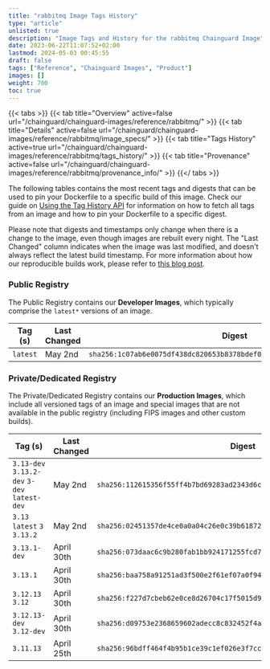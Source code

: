 ```yaml
---
title: "rabbitmq Image Tags History"
type: "article"
unlisted: true
description: "Image Tags and History for the rabbitmq Chainguard Image"
date: 2023-06-22T11:07:52+02:00
lastmod: 2024-05-03 00:45:55
draft: false
tags: ["Reference", "Chainguard Images", "Product"]
images: []
weight: 700
toc: true
---
```


{{< tabs >}}
{{< tab title="Overview" active=false url="/chainguard/chainguard-images/reference/rabbitmq/" >}}
{{< tab title="Details" active=false url="/chainguard/chainguard-images/reference/rabbitmq/image_specs/" >}}
{{< tab title="Tags History" active=true url="/chainguard/chainguard-images/reference/rabbitmq/tags_history/" >}}
{{< tab title="Provenance" active=false url="/chainguard/chainguard-images/reference/rabbitmq/provenance_info/" >}}
{{</ tabs >}}

The following tables contains the most recent tags and digests that can be used to pin your Dockerfile to a specific build of this image. Check our guide on [Using the Tag History API](/chainguard/chainguard-images/using-the-tag-history-api/) for information on how to fetch all tags from an image and how to pin your Dockerfile to a specific digest.

Please note that digests and timestamps only change when there is a change to the image, even though images are rebuilt every night. The "Last Changed" column indicates when the image was last modified, and doesn't always reflect the latest build timestamp. For more information about how our reproducible builds work, please refer to [this blog post](https://www.chainguard.dev/unchained/reproducing-chainguards-reproducible-image-builds).

### Public Registry
The Public Registry contains our **Developer Images**, which typically comprise the `latest*` versions of an image.

| Tag (s)   | Last Changed | Digest                                                                    |
|-----------|--------------|---------------------------------------------------------------------------|
|  `latest` | May 2nd      | `sha256:1c07ab6e0075df438dc820653b8378bdef0065d219839b19b24dd42a645432b3` |


### Private/Dedicated Registry
The Private/Dedicated Registry contains our **Production Images**, which include all versioned tags of an image and special images that are not available in the public registry (including FIPS images and other custom builds).

| Tag (s)                                       | Last Changed | Digest                                                                    |
|-----------------------------------------------|--------------|---------------------------------------------------------------------------|
|  `3.13-dev` `3.13.2-dev` `3-dev` `latest-dev` | May 2nd      | `sha256:112615356f55ff4b7bd69283ad2343d6cebabb2c984daba18250117f00ed0fed` |
|  `3.13` `latest` `3` `3.13.2`                 | May 2nd      | `sha256:02451357de4ce0a0a04c26e0c39b6187221d4a7de7bad9d12892d12d4a213432` |
|  `3.13.1-dev`                                 | April 30th   | `sha256:073daac6c9b280fab1bb924171255fcd7e5adaff292b4601692d5757228a9156` |
|  `3.13.1`                                     | April 30th   | `sha256:baa758a91251ad3f500e2f61ef07a0f942c136880c1919d9849adaabb492504e` |
|  `3.12.13` `3.12`                             | April 30th   | `sha256:f227d7cbeb62e0ce8d26704c17f5015d99ac7c6a796d8787ae7ecc785c2cf57a` |
|  `3.12.13-dev` `3.12-dev`                     | April 30th   | `sha256:d09753e2368659602adecc8c832452f4ad80e236dee696cd2a7e7a42614a54ce` |
|  `3.11.13`                                    | April 25th   | `sha256:96bdff464f4b95b1ce39c1ef026e3f7cc117a8eab0e977c31efdc2eb520df3ff` |

